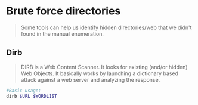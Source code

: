 # Brute force directories

> Some tools can help us identify hidden directories/web that we didn't found in the manual enumeration.

## Dirb

> DIRB is a Web Content Scanner. It looks for existing (and/or hidden) Web Objects. It basically works by launching a dictionary based attack against a web server and analyzing the response.

```bash
#Basic usage:
dirb $URL $WORDLIST
```
